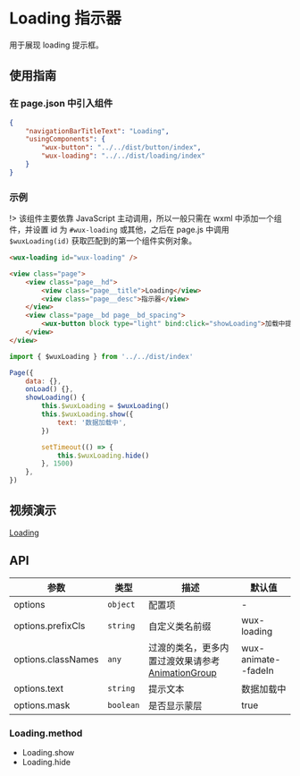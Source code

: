 # Loading 指示器

用于展现 loading 提示框。

## 使用指南

### 在 page.json 中引入组件

```json
{
    "navigationBarTitleText": "Loading",
    "usingComponents": {
        "wux-button": "../../dist/button/index",
        "wux-loading": "../../dist/loading/index"
    }
}
```

### 示例

!> 该组件主要依靠 JavaScript 主动调用，所以一般只需在 wxml 中添加一个组件，并设置 id 为 `#wux-loading` 或其他，之后在 page.js 中调用 `$wuxLoading(id)` 获取匹配到的第一个组件实例对象。

```html
<wux-loading id="wux-loading" />

<view class="page">
    <view class="page__hd">
        <view class="page__title">Loading</view>
        <view class="page__desc">指示器</view>
    </view>
    <view class="page__bd page__bd_spacing">
        <wux-button block type="light" bind:click="showLoading">加载中提示</wux-button>
    </view>
</view>
```

```js
import { $wuxLoading } from '../../dist/index'

Page({
    data: {},
    onLoad() {},
    showLoading() {
        this.$wuxLoading = $wuxLoading()
        this.$wuxLoading.show({
            text: '数据加载中',
        })

        setTimeout(() => {
            this.$wuxLoading.hide()
        }, 1500)
    },
})
```

## 视频演示

[Loading](./_media/loading.mp4 ':include :type=iframe width=375px height=667px')

## API

| 参数 | 类型 | 描述 | 默认值 |
| --- | --- | --- | --- |
| options | `object` | 配置项 | - |
| options.prefixCls | `string` | 自定义类名前缀 | wux-loading |
| options.classNames | `any` | 过渡的类名，更多内置过渡效果请参考 [AnimationGroup](animation-group.md) | wux-animate--fadeIn |
| options.text | `string` | 提示文本 | 数据加载中 |
| options.mask | `boolean` | 是否显示蒙层 | true |

### Loading.method

- Loading.show
- Loading.hide